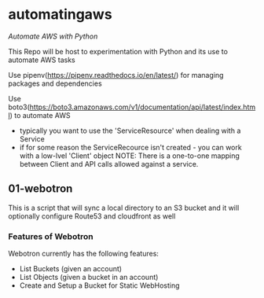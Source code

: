 # automatingaws

*Automate AWS with Python*

This Repo will be host to experimentation with Python and its use to automate AWS tasks

Use pipenv(https://pipenv.readthedocs.io/en/latest/) for managing packages and dependencies

Use boto3(https://boto3.amazonaws.com/v1/documentation/api/latest/index.html) to automate AWS

-  typically you want to use the 'ServiceResource' when dealing with a Service
-  if for some reason the ServiceRecource isn't created - you can work with a low-lvel 'Client' object
	NOTE: There is a one-to-one mapping between Client and API calls allowed against a service.

## 01-webotron

This is a script that will sync a local directory to an S3 bucket
and it will optionally configure Route53 and cloudfront as well

### Features of Webotron

Webotron currently has the following features:

- List Buckets (given an account)
- List Objects (given a bucket in an account)
- Create and Setup a Bucket for Static WebHosting

